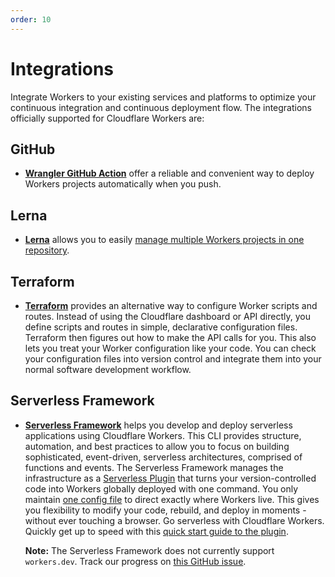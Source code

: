 ```yaml
---
order: 10
---
```


# Integrations

Integrate Workers to your existing services and platforms to optimize your continuous integration and continuous deployment flow. The integrations officially supported for Cloudflare Workers are:

## GitHub

- __[Wrangler GitHub Action](https://github.com/cloudflare/wrangler-action)__ offer a reliable and convenient way to deploy Workers projects automatically when you push.

## Lerna

- __[Lerna](https://lerna.js.org/)__ allows you to easily [manage multiple Workers projects in one repository](/tutorials/manage-projects-with-lerna).

## Terraform

- __[Terraform](https://www.terraform.io/)__ provides an alternative way to configure Worker scripts and routes. Instead of using the Cloudflare dashboard or API directly, you define scripts and routes in simple, declarative configuration files. Terraform then figures out how to make the API calls for you. This also lets you treat your Worker configuration like your code. You can check your configuration files into version control and integrate them into your normal software development workflow.

## Serverless Framework

- __[Serverless Framework](https://github.com/serverless/serverless)__ helps you develop and deploy serverless applications using Cloudflare Workers. This CLI provides structure, automation, and best practices to allow you to focus on building sophisticated, event-driven, serverless architectures, comprised of functions and events. The Serverless Framework manages the infrastructure as a [Serverless Plugin](https://github.com/cloudflare/serverless-cloudflare-workers) that turns your version-controlled code into Workers globally deployed with one command. You only maintain [one config file](https://serverless.com/framework/docs/providers/cloudflare/guide/quick-start#config) to direct exactly where Workers live. This gives you flexibility to modify your code, rebuild, and deploy in moments - without ever touching a browser. Go serverless with Cloudflare Workers. Quickly get up to speed with this [quick start guide to the plugin](https://serverless.com/framework/docs/providers/cloudflare/guide/intro/).

  <Aside>

  __Note:__ The Serverless Framework does not currently support `workers.dev`. Track our progress on [this GitHub issue](https://github.com/cloudflare/serverless-cloudflare-workers/issues/36).

  </Aside>
